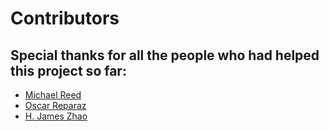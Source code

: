 # Contributors

## Special thanks for all the people who had helped this project so far:

* [Michael Reed](https://github.com/mreed348)
* [Oscar Reparaz](https://github.com/oreparaz)
* [H. James Zhao](https://github.com/hantianjz)

